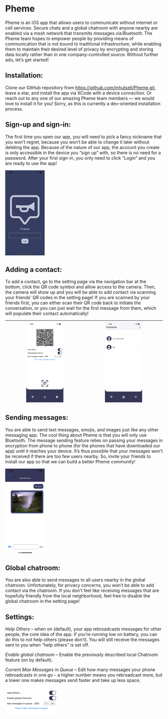 # Pheme
Pheme is an iOS app that allows users to communicate without internet or cell services. Secure chats and a global chatroom with anyone nearby are enabled via a mesh network that transmits messages via Bluetooth. The Pheme team hopes to empower people by providing means of communication that is not bound to traditional infrastructure, while enabling them to maintain their desired level of privacy by encrypting and storing data locally rather than in one company-controlled source. Without further ado, let’s get started! 



## Installation:

Clone our GitHub repository from https://github.com/mhutsell/Pheme.git, leave a star, and install the app via XCode with a device connection. Or reach out to any one of our amazing Pheme team members — we would love to install it for you! Sorry, as this is currently a dev-oriented installation process. 



## Sign-up and sign-in:

The first time you open our app, you will need to pick a fancy nickname that you won’t regret, because you won’t be able to change it later without deleting the app. Because of the nature of our app, the account you create is only accessible in the device you “sign up” with, so there is no need for a password. After your first sign-in, you only need to click “Login” and you are ready to use the app! 

<img src="Images/Simulator Screen Shot - iPhone 12 Pro Max - 2021-12-04 at 18.52.05.png"  width=25% height=25%  />



## Adding a contact:

To add a contact, go to the setting page via the navigation bar at the bottom, click the QR code symbol and allow access to the camera. Then, the camera will show up and you will be able to add contact via scanning your friends’ QR codes in the setting page! If you are scanned by your friends first, you can either scan their QR code back to initiate the conversation, or you can just wait for the first message from them, which will populate their contact automatically! 



| <img src="Images/Simulator Screen Shot - iPhone 12 Pro Max - 2021-12-04 at 18.53.15.png" width=50% height=20% /> | <img src="Images/Simulator Screen Shot - iPhone 12 Pro Max - 2021-12-04 at 18.54.31.png" width=50% height=20% /> |
| ------------------------------------------------------------ | ------------------------------------------------------------ |







## Sending messages: 

You are able to send text messages, emojis, and images just like any other messaging app. The cool thing about Pheme is that you will only use Bluetooth. The message sending feature relies on passing your messages in encryption from phone to phone (for the phones that have downloaded our app) until it reaches your device. It’s thus possible that your messages won’t be received if there are too few users nearby. So, invite your friends to install our app so that we can build a better Pheme community! 

<img src="Images/Simulator Screen Shot - iPhone 12 Pro Max - 2021-12-04 at 19.04.23.png" width=25% height=25% />

## Global chatroom: 

 You are also able to send messages to all users nearby in the global chatroom. Unfortunately, for privacy concerns, you won’t be able to add contact via the chatroom. If you don’t feel like receiving messages that are hopefully friendly from the local neighborhood, feel free to disable the global chatroom in the setting page! 

 

## Settings:

*Help Others* – when on (default), your app rebroadcasts messages for other people, the core idea of the app. If you’re running low on battery, you can do this to not help others (please don’t). You will still receive the messages sent to you when “help others” is set off. 

*Enable global chatroom* – Enable the previously described local Chatroom feature (on by default). 

*Current Max Messages in Queue* – Edit how many messages your phone rebroadcasts in one go – a higher number means you rebroadcast more, but a lower one makes messages send faster and take up less space. 

<img src="Images/Screen Shot 2021-12-04 at 9.10.31 PM.png" width=33% height=33% />

